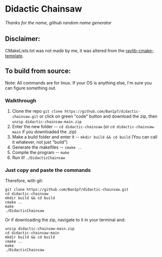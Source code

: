 # Didactic Chainsaw
###### Thanks for the name, github random name generator

## Disclaimer:
CMakeLists.txt was not made by me, it was altered from the [raylib-cmake-template](https://github.com/SasLuca/raylib-cmake-template).

## To build from source:
Note: All commands are for linux. If your OS is anything else, I'm sure you can figure something out.
### Walkthrough
1. Clone the repo `git clone https://github.com/Ban1p7/didactic-chainsaw.git` or click on green "code" button and download the zip, then `unzip didactic-chainsaw-main.zip`
2. Enter the new folder -- `cd didactic-chainsaw` (or `cd didactic-chainsaw-main` if you downloaded the .zip)
3. Make a build folder and enter it -- `mkdir build && cd build` (You can call it whatever, not just "build")
4. Generate the makefiles -- `cmake ..`
5. Compile the program -- `make`
6. Run it! `./DidacticChainsaw`

### Just copy and paste the commands
Therefore, with git:
```
git clone https://github.com/Ban1p7/didactic-chainsaw.git
cd didactic-chainsaw
mkdir build && cd build
cmake ..
make
./DidacticChainsaw
```
Or if downloading the zip, navigate to it in your terminal and:
```
unzip didactic-chainsaw-main.zip
cd didactic-chainsaw-main
mkdir build && cd build
cmake ..
make
./DidacticChainsaw
```
